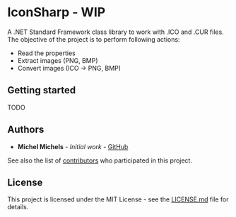 # IconSharp - WIP

A .NET Standard Framework class library to work with .ICO and .CUR files.
The objective of the project is to perform following actions:
* Read the properties
* Extract images (PNG, BMP)
* Convert images (ICO -> PNG, BMP)

## Getting started

TODO

## Authors

* **Michel Michels** - *Initial work* - [GitHub](https://github.com/MichelMichels)

See also the list of [contributors](https://github.com/MichelMichels/IconSharp/contributors) who participated in this project.

## License

This project is licensed under the MIT License - see the [LICENSE.md](LICENSE.md) file for details.
